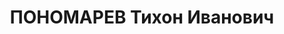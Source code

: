 ---
title: ПОНОМАРЕВ Тихон Иванович
description: 'Род. в 1903, член ВКП(б). Проживал: г. Орск. Инженер крекингзавод

  Приговор: ВК ВС СССР, 04.02.1938 – ВМН.

  Реабилитирован апрель 1957'
---